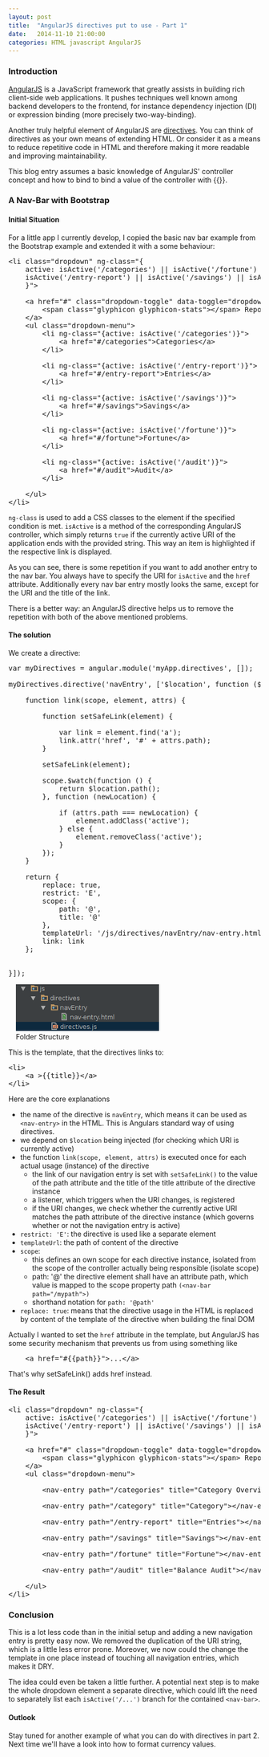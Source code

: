 ```yaml
---
layout: post
title:  "AngularJS directives put to use - Part 1"
date:   2014-11-10 21:00:00
categories: HTML javascript AngularJS
---
```


### Introduction
[AngularJS][1] is a JavaScript framework that greatly assists in building rich client-side web applications. It pushes techniques
well known among backend developers to the frontend, for instance dependency injection (DI) or expression binding (more precisely two-way-binding).

Another truly helpful element of AngularJS are [directives][2]. You can think of directives as your own means of extending HTML. Or consider it as a means
to reduce repetitive code in HTML and therefore making it more readable and improving maintainability.

This blog entry assumes a basic knowledge of AngularJS' controller concept and how to bind to bind a value of the controller with {{}}.

### A Nav-Bar with Bootstrap

#### Initial Situation
For a little app I currently develop, I copied the basic nav bar example from the Bootstrap example and extended it with a some behaviour:

<pre brush="html">
&lt;li class="dropdown" ng-class="{
    active: isActive('/categories') || isActive('/fortune') ||
    isActive('/entry-report') || isActive('/savings') || isActive('/audit')
    }"&gt;

    &lt;a href="#" class="dropdown-toggle" data-toggle="dropdown"&gt;
        &lt;span class="glyphicon glyphicon-stats"&gt;&lt;/span&gt; Reports &lt;b class="caret"&gt;&lt;/b&gt;
    &lt;/a&gt;
    &lt;ul class="dropdown-menu"&gt;
        &lt;li ng-class="{active: isActive('/categories')}"&gt;
            &lt;a href="#/categories"&gt;Categories&lt;/a&gt;
        &lt;/li&gt;

        &lt;li ng-class="{active: isActive('/entry-report')}"&gt;
            &lt;a href="#/entry-report"&gt;Entries&lt;/a&gt;
        &lt;/li&gt;

        &lt;li ng-class="{active: isActive('/savings')}"&gt;
            &lt;a href="#/savings"&gt;Savings&lt;/a&gt;
        &lt;/li&gt;

        &lt;li ng-class="{active: isActive('/fortune')}"&gt;
            &lt;a href="#/fortune"&gt;Fortune&lt;/a&gt;
        &lt;/li&gt;

        &lt;li ng-class="{active: isActive('/audit')}"&gt;
            &lt;a href="#/audit"&gt;Audit&lt;/a&gt;
        &lt;/li&gt;

    &lt;/ul&gt;
&lt;/li&gt;
</pre>

`ng-class` is used to add a CSS classes to the element if the specified condition is met. `isActive` is a method of the corresponding
AngularJS controller, which simply returns `true` if the currently active URI of the application ends with the provided string. This way an item is
highlighted if the respective link is displayed.

As you can see, there is some repetition if you want to add another entry to the nav bar. You always have to specify the URI for `isActive` and the
`href` attribute. Additionally every nav bar entry mostly looks the same, except for the URI and the title of the link.

There is a better way: an AngularJS directive helps us to remove the repetition with both of the above mentioned problems.

#### The solution

We create a directive:

<pre brush="javascript">
var myDirectives = angular.module('myApp.directives', []);

myDirectives.directive('navEntry', ['$location', function ($location) {

    function link(scope, element, attrs) {

        function setSafeLink(element) {

            var link = element.find('a');
            link.attr('href', '#' + attrs.path);
        }

        setSafeLink(element);

        scope.$watch(function () {
            return $location.path();
        }, function (newLocation) {

            if (attrs.path === newLocation) {
                element.addClass('active');
            } else {
                element.removeClass('active');
            }
        });
    }

    return {
        replace: true,
        restrict: 'E',
        scope: {
            path: '@',
            title: '@'
        },
        templateUrl: '/js/directives/navEntry/nav-entry.html',
        link: link
    };


}]);
</pre>

<figure class="right" style="margin: 5px 0 5px 15px;">
    <img src="/img/angular/folderStructure.png" >
    <figcaption>Folder Structure</figcaption>
</figure>

This is the template, that the directives links to:

<pre brush="html">
&lt;li&gt;
    &lt;a &gt;{{title}}&lt;/a&gt;
&lt;/li&gt;
</pre>

Here are the core explanations

 * the name of the directive is `navEntry`, which means it can be used as `<nav-entry>` in the HTML. This is Angulars standard way of using directives.
 * we depend on `$location` being injected (for checking which URI is currently active)
 * the function `link(scope, element, attrs)` is executed once for each actual usage (instance) of the directive
      * the link of our navigation entry is set with `setSafeLink()` to the value of the path attribute and the title of the title attribute of the directive instance
      * a listener, which triggers when the URI changes, is registered
      * if the URI changes, we check whether the currently active URI matches the path attribute of the directive instance (which governs whether or not the navigation entry is active)
 * `restrict: 'E'`: the directive is used like a separate element
 * `templateUrl`: the path of content of the directive
 * `scope`:
      * this defines an own scope for each directive instance, isolated from the scope of the controller actually being responsible (isolate scope)
      * path: '@' the directive element shall have an attribute path, which value is mapped to the scope property path `(<nav-bar path="/mypath">)` 
      * shorthand notation for `path: '@path'`
 * `replace: true`: means that the directive usage in the HTML is replaced by content of the template of the directive when building the final DOM

Actually I wanted to set the `href` attribute in the template, but AngularJS has some security mechanism that prevents us from using something like

<pre brush="html">
    &lt;a href="#{{path}}"&gt;...&lt;/a&gt;
</pre>

That's why setSafeLink() adds href instead.

#### The Result
        
<pre brush="html">
&lt;li class="dropdown" ng-class="{
    active: isActive('/categories') || isActive('/fortune') ||
    isActive('/entry-report') || isActive('/savings') || isActive('/audit')
    }"&gt;

    &lt;a href="#" class="dropdown-toggle" data-toggle="dropdown"&gt;
        &lt;span class="glyphicon glyphicon-stats"&gt;&lt;/span&gt; Reports &lt;b class="caret"&gt;&lt;/b&gt;
    &lt;/a&gt;
    &lt;ul class="dropdown-menu"&gt;

        &lt;nav-entry path="/categories" title="Category Overview"&gt;&lt;/nav-entry&gt;

        &lt;nav-entry path="/category" title="Category"&gt;&lt;/nav-entry&gt;

        &lt;nav-entry path="/entry-report" title="Entries"&gt;&lt;/nav-entry&gt;

        &lt;nav-entry path="/savings" title="Savings"&gt;&lt;/nav-entry&gt;

        &lt;nav-entry path="/fortune" title="Fortune"&gt;&lt;/nav-entry&gt;

        &lt;nav-entry path="/audit" title="Balance Audit"&gt;&lt;/nav-entry&gt;

    &lt;/ul&gt;
&lt;/li&gt;
</pre>

### Conclusion

This is a lot less code than in the initial setup and adding a new navigation entry is pretty easy now. We removed the duplication of the URI string, which is a
little less error prone. Moreover, we now could the change the template in one place instead of touching all navigation entries, which makes it DRY.

The idea could even be taken a little further. A potential next step is to make the whole dropdown element a separate directive, which could lift the need to
separately list each `isActive('/...')` branch for the contained `<nav-bar>`.

#### Outlook
Stay tuned for another example of what you can do with directives in part 2. Next time we'll have a look into how to format currency values.

[1]: https://angularjs.org/
[2]: https://docs.angularjs.org/guide/directive
